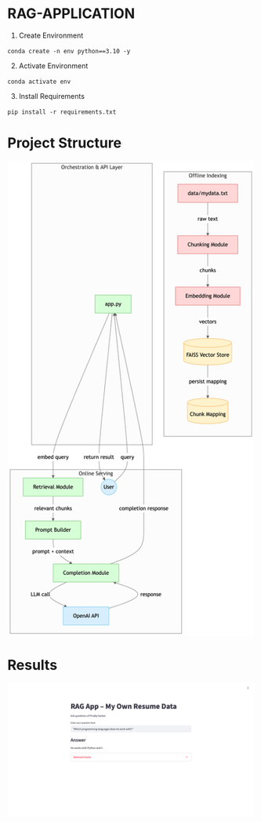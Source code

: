 # RAG-APPLICATION

1. Create Environment

`conda create -n env python==3.10 -y`

2. Activate Environment

`conda activate env`

3. Install Requirements

`pip install -r requirements.txt`

# Project Structure

![image](diagram.png)

# Results 

![result](result.png)
